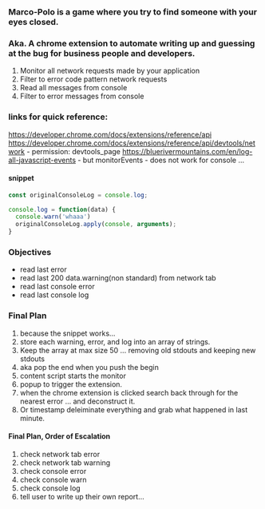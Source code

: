 ### Marco-Polo is a game where you try to find someone with your eyes closed.

### Aka. A chrome extension to automate writing up and guessing at the bug for business people and developers.
1. Monitor all network requests made by your application
2. Filter to error code pattern network requests
3. Read all messages from console
4. Filter to error messages from console

### links for quick reference:  
https://developer.chrome.com/docs/extensions/reference/api  
https://developer.chrome.com/docs/extensions/reference/api/devtools/network - permission: devtools_page
https://bluerivermountains.com/en/log-all-javascript-events - but monitorEvents - does not work for console ...

#### snippet
```javascript
const originalConsoleLog = console.log;

console.log = function(data) {
  console.warn('whaaa')
  originalConsoleLog.apply(console, arguments);
}
```

### Objectives
- read last error
- read last 200 data.warning(non standard) from network tab
- read last console error
- read last console log

### Final Plan
1. because the snippet works...
2. store each warning, error, and log into an array of strings.
3. Keep the array at max size 50 ... removing old stdouts and keeping new stdouts
4. aka pop the end when you push the begin
5. content script starts the monitor
6. popup to trigger the extension.
7. when the chrome extension is clicked search back through for the nearest error ... and deconstruct it.
8. Or timestamp deleiminate everything and grab what happened in last minute.

#### Final Plan, Order of Escalation
1. check network tab error
2. check network tab warning
3. check console error
4. check console warn
5. check console log
6. tell user to write up their own report...
